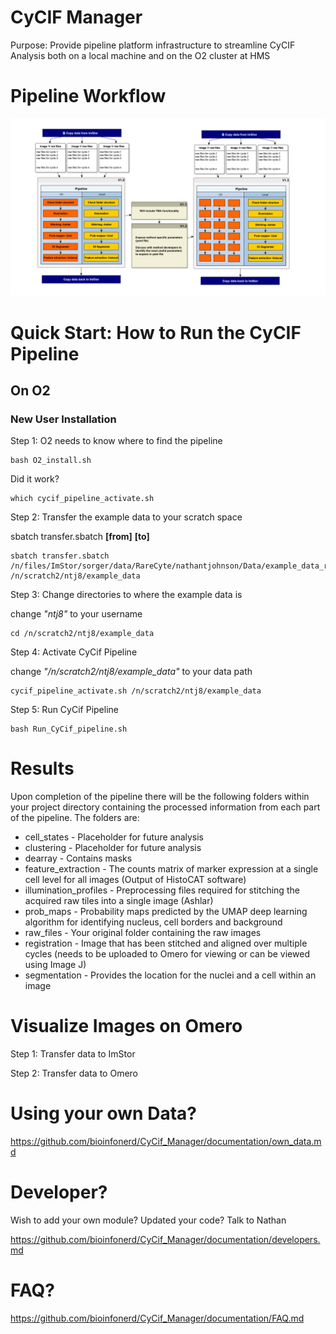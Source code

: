 # CyCIF Manager

Purpose: Provide pipeline platform infrastructure to streamline CyCIF Analysis both on a local machine and on the O2 cluster at HMS

# Pipeline Workflow
![CyCIF Pipeline Plan](/images/CyCif_Pipeline_Plan.png)


# Quick Start: How to Run the CyCIF Pipeline

## On O2

### New User Installation

Step 1: O2 needs to know where to find the pipeline

``` {bash, eval == FALSE}
bash O2_install.sh
```

Did it work?

```{bash, eval == FALSE}
which cycif_pipeline_activate.sh
```

Step 2: Transfer the example data to your scratch space

sbatch transfer.sbatch **[from]** **[to]**

``` {bash, eval == FALSE}
sbatch transfer.sbatch /n/files/ImStor/sorger/data/RareCyte/nathantjohnson/Data/example_data_raw/ /n/scratch2/ntj8/example_data
```

Step 3: Change directories to where the example data is

change *"ntj8"* to your username

```{bash, eval == FALSE}
cd /n/scratch2/ntj8/example_data
```
Step 4: Activate CyCif Pipeline

change *"/n/scratch2/ntj8/example_data"* to your data path

```{bash, eval == FALSE}
cycif_pipeline_activate.sh /n/scratch2/ntj8/example_data
```
Step 5: Run CyCif Pipeline

```{bash, eval == FALSE}
bash Run_CyCif_pipeline.sh
```  
# Results

Upon completion of the pipeline there will be the following folders within your project directory containing the processed information from each part of the pipeline.  The folders are:

- cell_states
        - Placeholder for future analysis
- clustering
        - Placeholder for future analysis
- dearray
        - Contains masks
- feature_extraction
        - The counts matrix of marker expression at a single cell level for all images (Output of HistoCAT software)
- illumination_profiles
        - Preprocessing files required for stitching the acquired raw tiles into a single image (Ashlar)
- prob_maps
        - Probability maps predicted by the UMAP deep learning algorithm for identifying nucleus, cell borders and background
- raw_files
        - Your original folder containing the raw images
- registration
        - Image that has been stitched and aligned over multiple cycles (needs to be uploaded to Omero for viewing or can be viewed using Image J)
- segmentation
        - Provides the location for the nuclei and a cell within an image

# Visualize Images on Omero 

Step 1: Transfer data to ImStor

Step 2: Transfer data to Omero

# Using your own Data?

https://github.com/bioinfonerd/CyCif_Manager/documentation/own_data.md

# Developer?

Wish to add your own module? Updated your code? Talk to Nathan
 
https://github.com/bioinfonerd/CyCif_Manager/documentation/developers.md 

# FAQ?

https://github.com/bioinfonerd/CyCif_Manager/documentation/FAQ.md
```
